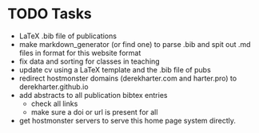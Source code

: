 # TODO Tasks

- LaTeX .bib file of publications
- make markdown_generator (or find one) to parse .bib and spit out
  .md files in format for this website format
- fix data and sorting for classes in teaching
- update cv using a LaTeX template and the .bib file of pubs
- redirect hostmonster domains (derekharter.com and harter.pro) to
  derekharter.github.io
- add abstracts to all publication bibtex entries
  - check all links
  - make sure a doi or url is present for all
- get hostmonster servers to serve this home page system directly.
